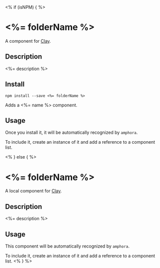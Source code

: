 <% if (isNPM) { %>
# <%= folderName %>
A component for [Clay](https://github.com/nymag/amphora/wiki#clay-is-divided-into-components).

## Description
<%= description %>

## Install

```
npm install --save <%= folderName %>
```

Adds a <%= name %> component.

## Usage

Once you install it, it will be automatically recognized by `amphora`.

To include it, create an instance of it and add a reference to a component list.

<% } else { %>
# <%= folderName %>
A local component for [Clay](https://github.com/nymag/amphora/wiki#clay-is-divided-into-components).

## Description
<%= description %>

## Usage

This component will be automatically recognized by `amphora`.

To include it, create an instance of it and add a reference to a component list.
<% } %>
